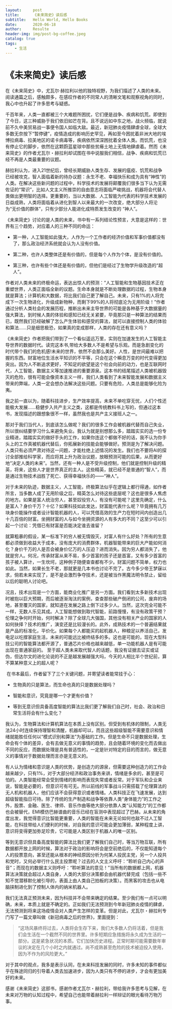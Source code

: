 ```yaml
---
layout:     post                    
title:      《未来简史》读后感               
subtitle:   Hello World, Hello Books 
date:       2020-06-18              
author:     Resulte                      
header-img: img/post-bg-coffee.jpeg 
catalog: true                       
tags:                               
    - 生活
---
```


# 《未来简史》读后感

​		在《未来简史》中，尤瓦尔·赫拉利以他的独特视野，为我们描述了人类的未来。阅读通篇之后，感触颇多，在感叹作者的不同常人的清晰文笔和观察视角的同时，我心中也升起了许多思考与疑惑。

​		千百年来，人类一直都被三个大难题所困扰，它们便是战争、疾病和饥荒。即使到了今日，这三种威胁于我们依旧如芒在背。且不说远如中东之地，战火频临，就说前不久中美贸易战一事便令国人如临大敌。最近，新冠肺炎疫情肆虐全球，全球大多数无奈按下“暂停键”，疫情造成的影响历史罕见，再如至今困扰着非洲大地的埃博拉病毒、拉美地区的诺卡病毒等，疾病依然深深困扰着全体人类。而饥荒，也没有停止它的脚步，依然在这颗蔚蓝星球中那些贫瘠土地上无情地肆虐着。然而《未来简史》的作者尤瓦尔・赫拉利却试图在书中说服我们相信，战争、疾病和饥荒已经不再是人类最重要的议题。

​		赫拉利认为，进入21世纪后，曾经长期威胁人类生存、发展的瘟疫、饥荒和战争已经被攻克，智人面临着新的待办议题：永生不老、幸福快乐和成为具有“神性”的人类。在解决这些新问题的过程中，科学技术的发展将颠覆我们很多当下认为无需佐证的“常识”，比如人文主义所推崇的自由意志将面临严峻挑战，机器将会代替人类做出更明智的选择。更重要的，当以大数据、人工智能为代表的科学技术发展的日益成熟，人类将面临着从进化到智人以来最大的一次改变，绝大部分人将沦为“无价值的群体”，只有少部分人能进化成特质发生改变的 “神人”。

​		《未来简史》讨论的是人类的未来，书中有一系列结论性预言，大意是这样的：世界有三个趋势，对应着人的三种不同的命运：

* 第一种，人工智能如此强大，人作为一个工作者的经济价值和军事价值都没有了，那么政治经济系统就会认为人没有价值。

* 第二种，也许人类整体还是有价值的，但是每个人作为个体，是没有价值的。

* 第三种，也许有些个体还是有价值的，但他们是经过了生物学升级改造的“超人”。

​        作者对人类未来的终极命运，表达出惊人的预测：“人工智能和生物基因技术正在重塑世界，人类正面临全新的议题。生命本身就是不断处理数据的过程，生物本身就是算法；计算机和大数据，将比我们自己更了解自己。未来，只有1%的人将完成下一次生物进化，升级成新物种，而剩下99%的人将彻底沦为无用阶级！”作者通过分析人类社会的发展历程，推断出未来主导世界的可能是各种基于大数据量的强大算法，到时候人类的体验和感知已经无关紧要，毕竟那只是一种算法的结果而已，既然我们已经破解了怎么产生体验和感受的算法，就可以直接控制人类的体验和算法……只是细思极恐，如果真的变成那样，人类的存在还有意义吗？

​		《未来简史》作者把我们带到了一个看似遥远万里，实则在加速发生的人工智能主导世界的数据时代。读完这本书,带给大多数人不是希望与乐观。而是急剧变化的时代带个我们的危机感!未来的世界，依然不会那么美好。人性，是世间最难以把握的东西。财富地位生活水平知识的不平等，只会在这个瞬息万变的时代变得更加突出。因为人不断追求更好，不知足的欲望是这个社会向前的动力，也是互联网时代，人工智能，数据主义等加速推进的重要源泉。这本书的结尾描述人类被机器毁灭的危险，很有可能会像资本主义一样，我们人类看到了未来智能发展和数据主义带来的弊端，人类一定会想办法解决这些问题。只要有危险，人类总是能够化险为夷。

​		我之前一直以为，随着科技进步，生产效率提高，未来不单吃穿无忧，人们个性还能极大发展……稳健步入共产主义之类，这都是传统教科书上写的，但通过这本书，发现描述的跟想象很不一样，虽然我也是共产主义接班人之一。

​		那对于我们当代人，到底该怎么做呢？我们的很多工作会被机器代替而自己失业，所以很纠结要学习什么来避免失业。我认为就是别想那么多，踏踏实实的选一份专业精进，踏踏实实的做好手头的工作，如果你连这个都做不好的话，我不认为你手头上的工作真被机器代替后，你拓展新的技能会能够做好。预测是为了解决问题。人类只有必须严肃对待这一问题，才能杜绝上述情况的发生。我们也不要将AI的探讨全部推给科学家，而应将其上升为政治议题，放眼预测可能的后果，从而更好地“决定人类的未来”。当然，还有一种人是不受升级控制，他们就是控制升级的精英，将来，这些人才是世界真正的主人。这些精英，就已经不是普通的“智人”，而是通过生物技术战胜了死亡、获得幸福快乐的——“神人”。

​		对于未来的轨迹，数据主义，人工智能，终极算法似乎在逻辑上都行得通，如作者所言，当多数人成了无用阶级之后，精英怎么对待这些底层呢？这也是很多人焦虑的地方。如果是富人统治穷人，甚至奴役穷人，有没有可能呢？这里先确定，什么是富人？身价千万？十亿？如果科技如此发达，财富能代表什么呢？毕竟拥有几万块身价能操作或者设计智能机器的人，可以凭借高效的生产力在短时间内创造出几十几百倍的财富。坐拥财富的人与如今坐拥资源的人有多大的不同？这至少可以引起一个讨论：凭借已有财富是否能决定谁去谁留？

​		就算粗暴的假设，某一标准下的穷人被无情毁灭，对富人有什么好处？所有的生意都必须做到收益大于成本，没有庞大的消费群体，机器智能带来的巨大产能如何消化？身价千万的人是否会被身价亿万的人压迫？进而消失。因为穷人都消失了，他就是穷人。何况，传承财富从来不易，多少首富的孩子还是首富，又有多少首富的孩子被人算计，一生坎坷，这种例子随便查查都有不少。财富问题不简单，权力也如此。当然，如果长生不老，那就更是几本书也讨论不完了。古今多少帝王梦寐以求，倘若未来实现了，是不是会激烈争夺技术，还是被当作黑魔法明令禁止，留给以后的聪明人讨论吧。

​		况且，技术出现是一个方面，能商业化推广是另一方面。我们看到太多新技术出现时被抱以巨大预期，而后被逐渐淘汰的案例，查查那些破产倒闭的公司，废弃的场地，甚至覆灭的国家，就知道在发展之路上倒下过多少人。当然，这次完全可能不一样，无数人乐见其成。人工智能想做到取代智能，前路慢慢，有没有政策干预？伦理之争何时开始，何时解决？除了全球几大强国，其他没有相关产业的国家的人如何抉择？技术的推广，演变还是比较漫长的。此外，成熟技术的一个普遍结果就是产品的标准化，平价化。如果每个人都能买的起机器人，种粮足以养活自己，发电足以吃撑家庭生活，未来的可能远比被终结多的多。这也是可能的，现在大型科技公司的智能算法都开源了，普通芯片价格也越来越低，单一功能机器人是有可能出现在普通家庭的。 至于超人类未来取代智人的话题，我没有证据去证实或证伪，但达尔文的进化论说的不正是越发展越强大吗，今天的人相比半个世纪前，算不算某种意义上的超人呢？

​		在书本最后，作者留下了三个关键问题，并寄望读者能常挂于心：

* 生物真的只是算法，而生命也真的只是数据处理吗？

* 智能和意识，究竟是哪一个才更有价值？

* 等到无意识但具备高度智能的算法比我们更了解我们自己时，社会、政治和日常生活将会有什么变化？

​        我认为，生物算法和计算机算法在本质上没有区别。但受到有机体的限制，人类无法24小时连续保持理智和清醒，机器却可以，而且这些超级智能不需要意识和情绪就能胜任任何以“模式识别和算法”为基础的工作。但是生命不只是数据处理，生命会有个体的差异，会有去做无意义的事情的趋势，且会随着环境的变化而去做出不同的反应，而数据处理是具有普适性的，一定是针对特定的目的而言的，做无意义的事情对于数据处理而言亦是无意义的。

​		有人认为情绪和意识是人类的优势，是创造力的源泉，但需要这种创造力的工作会越来越少，只有1%，对于大部分经济和政治事务来讲，情绪是多余的，甚至是可怕的。人类智能经常会受到情绪的影响而表现失常或者反常。对于军队和企业来说，智能是必要的，但意识可有可无。所以前线的军事战斗只需搭载了伦理算法的无人机和机器人，他们应该不会获得意识或者情绪。人类科技正在飞速发展，达到超级智能指日可待。除了传统的生产制造和战争等依靠人类“身体能力”的工作之外，股票、金融、医生、律师、音乐作曲等绝大部分依靠人类“认知能力”的工作都也会被替代，EMI模仿巴赫谱曲的音乐已经在盲测中表现超过了巴赫。从未来的角度出发，我觉得意识比智能更重要，人类的智能在未来无论如何也敌不过人工智能，在科技带给人们便利的时候，对自我的意识可能会更加薄弱，某种程度上讲，意识将变得更加弥足珍贵，它可能是人类区别于机器人的唯一区别。

​		等到无意识但具备高度智能的算法比我们更了解我们自己时，等当万物互联，所有数据都开放上网的时候，算法对于政治的影响将会是空前绝后的，不仅能知道每个人的投票意向，甚至还能从根本的神经原因分析为何某人投民主党，另一个人投共和党时，又何必举行什么民主投票呢？过去的人文主义呼吁：“聆听自己内心的声音”；而现在的数据主义则呼吁：“聆听算法的意见！”当所有的数据都上网，机器算法决策就会超过人类自身，人类的大部分决策都会由机器代替完成（包括一些不知不觉潜移默化被引导的，表面上由人类自己拍板的决策）。而黑客的攻击也从电脑挟制进化到了控制人体内的纳米机器人。

​		我们无法真正预测未来，因为科技并不会带来确定的结果。至少我们有一点可以明确，未来，本质上就是不确定的。正如我们无法预测到今年新冠肺炎疫情的肆虐，无法预测到将来这场疫情会对人类产生怎样的变革。但是对此，尤瓦尔・赫拉利专门写了一篇文章叫做《新冠病毒之后的世界》，里面提到：

> “这场风暴终将过去，人类将会生存下来，我们大多数人仍将活着，但是我们会生活在一个截然不同的世界里。许多短期应急措施将永久成为生活的一部分。这是紧急状况的本质。它们加快历史进程。正常时期可能需要数年审议的决定在几个小时之内就通过。尚不成熟甚至危险的技术被迫投入使用，因为不作为的风险更大。”

​		对于其中的观点，我多是表示认同，在未来科技发展的同时，许多未知的事件都似乎在殊途同归的引导着人类去加速进步，因为人类只有不停的进步，才会有更加美好的未来。

​		感谢《未来简史》这部书，感谢作者尤瓦尔・赫拉利，带给我许多思考与见解，在未来对万物的认知过程中，希望自己也能带着赫拉利一样辩证的眼光看待万物万事。